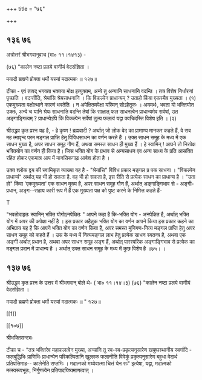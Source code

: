 +++
title = "७६"

+++


## १३६ ७६
अत्रोत्तरं श्रीभगवानुवाच (भा० ११।१४१३) - 

(७६) "कालेन नष्टा प्रलये वाणीयं वेदसंज्ञिता । 

मयादौ ब्रह्मणे प्रोक्ता धर्मो यस्यां मदात्मकः ॥ १२७॥ 

टीका - एवं तावद् भगवता भक्तया मोक्ष इत्युक्तम्, अन्ये तु अन्यानि साधनानि वदन्ति । तत्र विशेष निर्धारणां पृच्छति । वदन्तीति, श्रेयांसि श्रेयसाधनानि । कि विकल्पेन प्राधान्यम् ? उताहो किंवा एकस्यैव मुख्यता । (१) एकमुख्यता पक्षोत्थाने कारणं भवतेति । न अपेक्षितमपेक्षा यस्मिन् सोऽहैतुकः । अयमर्थः, भवता यो भक्तियोत उक्तः, अन्ये च यानि श्रेयः साधनाति वदन्ति तेषां कि साक्षात् फल साधनत्वेन प्राधान्यमेव सर्वषां, उत अङ्गाङ्गित्वम् ? प्राधान्येऽपि किं विकल्पेन सर्वेषां तुल्य फलत्वं यद्वा क्वचिदस्ति विशेष इति । (२) 

श्रीउद्धव कृत प्रश्न यह है, - हे कृष्ण ! ब्रह्मवादी ? अर्थात् जो लोक वेद का प्रामाण्य मानकर कहते हैं, वे सब मह त्मावृन्द परम मङ्गल प्राप्ति हेतु विविधसाधन का वर्णन करते हैं । उक्त साधन समूह के मध्य में एक साधन मुख्य है, अपर साधन समूह गौण हैं, अथवा समस्त साधन ही मुख्य हैं । हे स्वामिन् ! आपने तो निरपेक्ष भक्तियोग का वर्णन ही किया है। जिस भक्ति योग के प्रभाव से अन्यसाधन एव अन्य साध्य के प्रति आसक्ति रहित होकर एकमात्र आप में मानसिकगाढ़ आवेश होता है । 

उक्त श्लोक द्वय की स्वामिकृत व्याख्या यह है - "श्रेयांसि" विविध प्रकार मङ्गल प्र पक साधना । "विकल्पेन प्राधान्यं" अर्थात् यह भी हो सकता है. वह भी हो सकता है, इस रीति से प्रत्येक साधन का प्राधान्य है । "उता हो" किंवा 'एकमुख्यता' एक साधन मुख्य है, अपर साधन समूह गौण हैं, अर्थात् अङ्गाङ्गिभाव से - अङ्गी-प्रधान, अङ्ग--सहाय कारी रूप में हैं एक मुख्यता पक्ष को पुष्ट करने के निमित्त कहते हैं- 

T 

"भवतोदाहृतः स्वामिन् भक्ति योगोऽनपेक्षितः " आपने कहा है कि-भक्ति योग - अनपेक्षित है, अर्थात् भक्ति योग में अपर की अपेक्षा नहीं है । इस प्रकार अहैतुक भक्ति योग का वर्णन आपने किया इस प्रकार कहने का अभिप्राय यह है कि आपने भक्ति योग का वर्णन किया है, अपर समस्त मुनिगण-नित्य मङ्गल प्राप्ति हेतु अपर साधन समूह को कहते हैं । उस के मध्य में नित्यमङ्गल लाभ हेतु प्रत्येक साधन स्वतन्त्र है, अथवा एक अङ्गी अर्थात् प्रधान है, अथवा अपर साधन समूह अङ्ग हैं, अर्थात् पारस्परिक अङ्गाङ्गिभाव से प्रत्येक का मङ्गल प्रदान में प्राधान्य है । अर्थात् उक्त साधन समूह के मध्य में कुछ विशेष है ॥७५। । 


## १३७ ७६
श्रीउद्धव कृत प्रश्न के उत्तर में श्रीभगवान् बोले थे- ( भा० ११।१४।३) (७६) "कालेन नष्टा प्रलये वाणीयं वेदसंज्ञिता । 

मयादौ ब्रह्मणे प्रोक्ता धर्मो यस्यां मदात्मकः ॥ " १२७॥ 

[[1]]

[[१०७]]

श्रीभक्तिसन्दभः 

टीका च - "तत्र भक्तिरेव महाफलत्वेन मुख्या, अन्यानि तु स्व-स्व-प्रकृत्यनुसारेण खपुष्पस्थानीय स्वर्गादि - फलबुद्धिभिः प्राणिभिः प्राधान्येन परिकल्पितानि खुल्लक फलानीति विवेकुं प्रकृत्यनुसारेण बहुधा वेदार्थ प्रतिपत्तिमाह-- कालेनेति सप्तभिः । मदात्मको मय्येवात्मा चित्तं येन सः" इत्येषा, यद्वा, मदात्मको मत्स्वरूपभूतः, निर्गुणत्वेन प्रतिपादयिष्यमाणत्वात् । 

